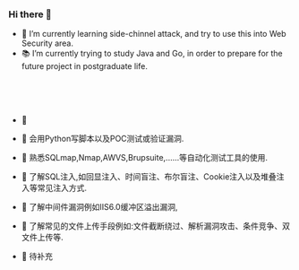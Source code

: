 ### Hi there 👋


- 🌱 I’m currently learning side-chinnel attack, and try to use this into Web Security area.
- 📚 I’m currently trying to study Java and Go, in order to prepare for the future project in postgraduate life.

<br><br><br>



- 💬 

- 💎 会用Python写脚本以及POC测试或验证漏洞.
- 💎 熟悉SQLmap,Nmap,AWVS,Brupsuite,......等自动化测试工具的使用.
- 💎 了解SQL注入,如回显注入、时间盲注、布尔盲注、Cookie注入以及堆叠注入等常见注入方式.
- 💎 了解中间件漏洞例如IIS6.0缓冲区溢出漏洞,
- 💎 了解常见的文件上传手段例如:文件截断绕过、解析漏洞攻击、条件竞争、双文件上传等.
- 💎 待补充
<!--
**i4mhmh/i4mhmh** is a ✨ _special_ ✨ repository because its `README.md` (this file) appears on your GitHub profile.

Here are some ideas to get you started:

- 🔭 I’m currently working on ...
- 🌱 I’m currently learning ...
- 👯 I’m looking to collaborate on ...
- 🤔 I’m looking for help with ...
- 💬 Ask me about ...
- 📫 How to reach me: ...
- 😄 Pronouns: ...
- ⚡ Fun fact: ...

-->
